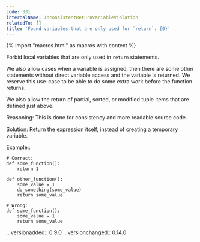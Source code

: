 ```yaml
---
code: 331
internalName: InconsistentReturnVariableViolation
relatedTo: []
title: 'Found variables that are only used for `return`: {0}'
---
```


{% import "macros.html" as macros with context %}

Forbid local variables that are only used in `return` statements.

We also allow cases when a variable is assigned, then there are some
other statements without direct variable access and the variable is
returned. We reserve this use-case to be able to do some extra work
before the function returns.

We also allow the return of partial, sorted, or modified tuple items
that are defined just above.

Reasoning: This is done for consistency and more readable source code.

Solution: Return the expression itself, instead of creating a temporary
variable.

Example::

    # Correct:
    def some_function():
        return 1
    
    def other_function():
        some_value = 1
        do_something(some_value)
        return some_value
    
    # Wrong:
    def some_function():
        some_value = 1
        return some_value

.. versionadded:: 0.9.0 .. versionchanged:: 0.14.0
